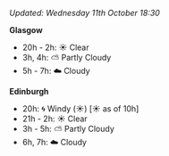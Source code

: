 *Updated: Wednesday 11th October 18:30*

**Glasgow**

* 20h - 2h: :sunny: Clear
* 3h, 4h: :partly_sunny: Partly Cloudy
* 5h - 7h: :cloud: Cloudy

**Edinburgh**

* 20h: :cyclone: Windy (:sunny:) [:sunny: as of 10h]
* 21h - 2h: :sunny: Clear
* 3h - 5h: :partly_sunny: Partly Cloudy
* 6h, 7h: :cloud: Cloudy
